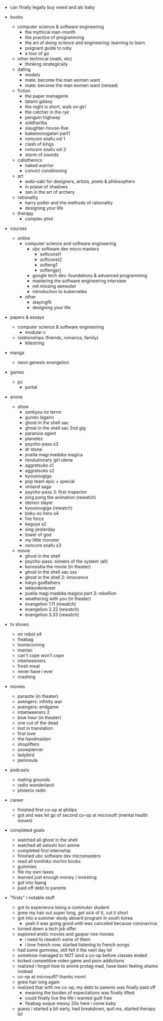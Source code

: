 - can finally legally buy weed and alc baby

- books
  - computer science & software engineering
    - the mythical man-month
    - the practice of programming
    - the art of doing science and engineering: learning to learn
    - poignant guide to ruby
    - a tour of go
  - other technical (math, etc)
    - thinking strategically
  - dating
    - models
    - mate: become the man women want
    - mate: become the man women want (reread)
  - fiction
    - the paper menagerie
    - tatami galaxy
    - the night is short, walk on girl
    - the catcher in the rye
    - penguin highway
    - siddhartha
    - slaughter-house-five
    - bakemonogatari part1
    - romcom snafu vol 1
    - clash of kings
    - romcom snafu vol 2
    - storm of swords
  - calisthenics
    - naked warrior
    - convict conditioning
  - art
    - wabi-sabi for designers, artists, poets & philosophers
    - in praise of shadows
    - zen in the art of archery
  - rationality
    - harry potter and the methods of rationality
    - designing your life
  - therapy 
    - complex ptsd
    
- courses
  - online
    - computer science and software engineering
      - ubc software dev micro masters
        - softconst1
        - softconst2
        - softeng1
        - softengprj
      - google tech dev: foundations & advanced programming
      - mastering the software engineering interview
      - mit missing semester
      - introduction to kubernetes
    - other
      - stayingfit
      - designing your life
      
- papers & essays 
  - computer science & software engineering
    - modular c
  - relationships (friends, romance, family)
    - kitestring
    
- manga
  - neon genesis evangelion
  
- games
  - pc
    - portal

- anime
  - show
    - zankyou no terror
    - gurren lagann
    - ghost in the shell sac
    - ghost in the shell sac 2nd gig
    - paranoia agent
    - planetes
    - psycho-pass s3
    - dr stone
    - puella magi madoka magica
    - revolutionary girl utena
    - aggretsuko s1
    - aggretsuko s2
    - kyousougiga
    - pop team epic + special  
    - vinland saga  
    - psycho-pass 3: first inspector
    - ping pong the animation (rewatch)
    - demon slayer
    - kyousougiga (rewatch)
    - boku no hero s4
    - fire force
    - kaguya s2
    - sing yesterday
    - tower of god 
    - my little monster
    - romcom snafu s3
  - movie
    - ghost in the shell
    - psycho-pass: sinners of the system (all)
    - konosuba the movie (in theater)
    - ghost in the shell sac sss
    - ghost in the shell 2: innocence
    - tokyo godfathers
    - tekkonkinkreet
    - puella magi madoka magica part 3: rebellion
    - weathering with you (in theater)
    - evangelion 1.11 (rewatch)
    - evangelion 2.22 (rewatch)
    - evangelion 3.33 (rewatch)
    
- tv shows
  - mr robot s4
  - fleabag
  - homecoming
  - maniac
  - can't cope won't cope
  - inbetweeners
  - fresh meat
  - never have i ever
  - crashing

- movies
  - parasite (in theater)
  - avengers: infinity war
  - avengers: endgame
  - inbetweeners 2
  - blue hour (in theater)
  - one cut of the dead
  - lost in translation
  - first love
  - the handmaiden
  - shoplifters
  - snowpiercer
  - ladybird
  - peninsula
  
- podcasts
  - mating grounds
  - radio wonderland
  - phoenix radio
  
- career
  - finished first co-op at philips
  - got and was let go of second co-op at microsoft (mental health issues)
  
- completed goals
  - watched all ghost in the shell
  - watched all satoshi kon anime
  - completed first internship
  - finished ubc software dev micromasters
  - read all tomihiko morimi books
  - gummies
  - file my own taxes
  - learned just enough money / investing
  - got into faang
  - paid off debt to parents
  
- "firsts" / notable stuff
  - got to experience being a commuter student
  - grew my hair out super long, got sick of it, cut it short
  - got into a summer study aboard program in south korea
    - yeah it was going good until was canceled because coronavirus
  - turned down a tech job offer
  - explored erotic movies and gaspar noe movies
    - i need to rewatch some of them
    - i love french now, started listening to french songs
  - had some gummies, still felt it the next day lol
  - somehow managed to NOT land a co-op before classes ended
  - kicked competitive video game and porn addictions
  - realized i forgot how to anime protag mad, have been feeling shame instead
  - co-op at microsoft? thanks mom!
  - grew hair long again
  - realized that with ms co-op, my debt to parents was finally paid off
    - meaning the burden of expectations was finally lifted
    - could finally live the life i wanted guilt free
    - fleabag-esque messy 20s here i come baby
  - guess i started a bit early, had breakdown, quit ms, started therapy lol
